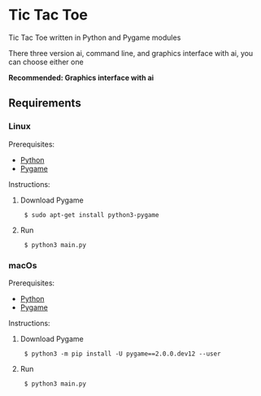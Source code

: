 # Tic Tac Toe

Tic Tac Toe written in Python and Pygame modules

There three version ai, command line, and graphics interface with ai, you
can choose either one

**Recommended: Graphics interface with ai**

## Requirements

### Linux

Prerequisites:

* [Python][Python-download]
* [Pygame][Pygame-download-linux]

Instructions:

1. Download Pygame

        $ sudo apt-get install python3-pygame

1. Run

        $ python3 main.py

### macOs

Prerequisites:

* [Python][Python-download]
* [Pygame][Pygame-download-macOs]

Instructions:

1. Download Pygame

        $ python3 -m pip install -U pygame==2.0.0.dev12 --user

1. Run

        $ python3 main.py

[Pygame-download-linux]: https://www.pygame.org/wiki/GettingStarted#Unix%20Binary%20Packages
[Pygame-download-macOs]: https://www.pygame.org/wiki/GettingStarted#Mac%20installation
[Python-download]: https://www.python.org/downloads/

